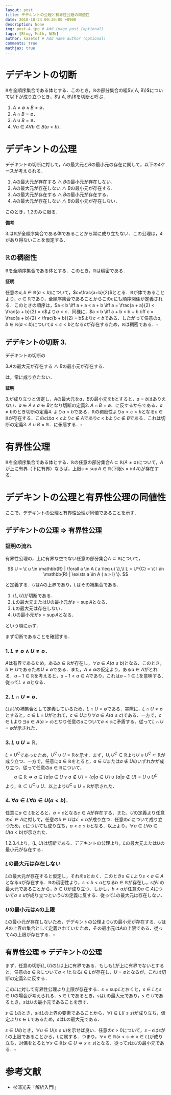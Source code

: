 ```yaml
---
layout: post
title: デデキントの公理と有界性公理の同値性
date: 2018-10-24 00:30:00 +0900
description: None
img: post-4.jpg # Add image post (optional)
tags: [Blog, Math, 解析]
author: kazetof # Add name author (optional)
comments: true
mathjax: true
---
```


# デデキントの切断
$\mathbb{R}$を全順序集合である体とする．このとき，$\mathbb{R}$の部分集合の組$\( A, B\)$について以下が成り立つとき，$\( A, B\)$を切断と呼ぶ．

1. $A \neq \emptyset \land B \neq \emptyset$．
2. $A \cap B = \emptyset$．
3. $A \cup B = \mathbb{R}$．
4. $\forall a \in A \forall b \in B (a < b)$．

# デデキントの公理
デデキントの切断に対して，$A$の最大元と$B$の最小元の存在に関して，以下の4ケースが考えられる．

1. $A$の最大元が存在する $\land$ $B$の最小元が存在しない．
2. $A$の最大元が存在しない $\land$ $B$の最小元が存在する．
3. $A$の最大元が存在する $\land$ $B$の最小元が存在する．
4. $A$の最大元が存在しない $\land$ $B$の最小元が存在しない．

このとき，1,2のみに限る．

**備考**

3.は$\mathbb{R}$が全順序集合である体であることから常に成り立たない．この公理は，4があり得ないことを仮定する．

## $\mathbb{R}$の稠密性
$\mathbb{R}$を全順序集合である体とする．このとき，$\mathbb{R}$は稠密である．

**証明**

任意の$a,b \in \mathbb{R}$($a < b$)について，$c=\frac{a+b}{2}$ととる．$\mathbb{R}$が体であることより，$c \in \mathbb{R}$であり，全順序集合であることからこの$c$にも順序関係が定義される．このときの順序は，$a < b \iff a + a < a + b \iff a = \frac{a + a}{2} < \frac{a + b}{2} = c$より$a < c$．同様に，$a < b \iff a + b < b + b \iff c = \frac{a + b}{2} < \frac{b + b}{2} = b$より$c < b$である．したがって任意の$a,b \in \mathbb{R}$($a < b$)について$a < c < b$となる$c$が存在するため，$\mathbb{R}$は稠密である．$\square$

## デデキントの切断 3.
デデキントの切断の

3.$A$の最大元が存在する $\land$ $B$の最小元が存在する．

は，常に成り立たない．

**証明**

3.が成り立つと仮定し，$A$の最大元を$a$，$B$の最小元を$b$とすると，$a=b$はありえない．$a \in A \land a \in B$となり切断の定義2. $A \cap B = \emptyset$．に反するからである．$a \neq b$のとき切断の定義4. より$a < b$である．$\mathbb{R}$の稠密性より$a < c < b$となる$c \in \mathbb{R}$が存在する．この$c$は$a < c$より$c \notin A$であり$c < b$より$c \notin B$である．これは切断の定義3. $A \cup B = \mathbb{R}$．に矛盾する．$\square$

# 有界性公理
$\mathbb{R}$を全順序集合である体とする．$\mathbb{R}$の任意の部分集合$A \subset \mathbb{R} (A \neq \emptyset)$について，$A$が上に有界（下に有界）ならば，上限$s = \sup A \in \mathbb{R}$(下限$s = \inf A$)が存在する．

# デデキントの公理と有界性公理の同値性
ここで，デデキントの公理と有界性公理が同値であることを示す．

## デデキントの公理 $\Rightarrow$ 有界性公理
### 証明の流れ
有界性公理の，上に有界な空でない任意の部分集合$A \subset \mathbb{R}$について，

$$
U = \{ u \in  \mathbb{R} | \forall a \in A ( a \leq u) \},\\
L = U^{C} = \{ l \in \mathbb{R} | \exists a \in A ( a > l) \}.
$$

と定義する．$U$はAの上界であり，$L$はその補集合である．

1. $(L, U)$が切断である．
2. $L$の最大元または$U$の最小元が$s = \sup A$となる．
3. $L$の最大元は存在しない．
4. $U$の最小元が$s = \sup A$となる．

という順に示す．

まず切断であることを確認する．

### 1. $L \neq \emptyset \land U \neq \emptyset$．

$A$は有界であるため，ある$b \in \mathbb{R}$が存在し，$\forall a \in A (a \leq b)$となる．このとき，$b \in U$であるため$U \neq \emptyset$である．また，$A \neq \emptyset$の仮定より，ある$a \in A$がとれる．$a-1 \in \mathbb{R}$を考えると，$a-1 < a \in A$であり，これは$a-1 \in L$を意味する．従って$L \neq \emptyset$となる．

### 2. $L \cap U = \emptyset$．
$L$は$U$の補集合として定義しているため，$L \cap U = \emptyset$である．実際に，$L \cap U \neq \emptyset$とすると，$c \in L \cap U$がとれて，$c \in U$より$\forall a \in A (a \leq c)$である．一方で，$c \in L$より$\exists a \in A (a > c)$となり任意の$a$について$a \leq c$に矛盾する．従って$L \cap U = \emptyset$が示された．

### 3. $L \cup U = \mathbb{R}$．
$L=U^{C}$であったため，$U^{C} \cup U = \mathbb{R}$を示す．まず，$U, U^{C} \in \mathbb{R}$より$U \cup U^{C} \subset \mathbb{R}$が成り立つ．一方で，任意に$a \in \mathbb{R}$をとると，$a \in U$または$a \notin U$のいずれかが成り立つ．従って任意の$a \in \mathbb{R}$について，$$a \in \mathbb{R} \Rightarrow a \in \{ a | a \in U \lor a \notin U \} = \{ a | a \in U \} \cup \{ a | a \notin U \} = U \cup U^{C}$$より，$\mathbb{R} \subset U^{C} \cup U$．以上より$U^{C} \cup U = \mathbb{R}$が示された．

### 4. $\forall a \in L \forall b \in U (a < b)$．
任意に$a \in L$をとると，$a < c$となる$c \in A$が存在する．また，$U$の定義より任意の$c^{\prime} \in A$に対して，任意の$b \in U$は$c^{\prime} \leq b$が成り立つ．任意の$c^{\prime}$について成り立つため，$c$についても成り立ち，$a < c \leq b$となる．以上より，$\forall a \in L \forall b \in U (a < b)$が示された．

1.2.3.4より，$(L, U)$は切断である．デデキントの公理より，$L$の最大元または$U$の最小元が存在する．

### $L$の最大元は存在しない
$L$の最大元が存在すると仮定し，それを$s$とおく．このとき$s \in L$より$s < a \in A$となる$a$が存在する．$\mathbb{R}$の稠密性より，$s < b < a$となる$b \in \mathbb{R}$が存在し，$s$が$L$の最大元であることから，$b \in U$が成り立つ．しかし，$b < a$が任意の$a \in A$について$a \leq u$が成り立つという$U$の定義に反する．従って$L$の最大元は存在しない．

### $U$の最小元は$A$の上限
$L$の最小元が存在しないため，デデキントの公理より$U$の最小元が存在する．$U$は$A$の上界の集合として定義されていたため，その最小元は$A$の上限である．従って$A$の上限が存在する．$\square$

## 有界性公理 $\Rightarrow$ デデキントの公理 

まず，任意の切断$(L, U)$の$L$は上に有界である．もしも$L$が上に有界でないとすると，任意の$a \in \mathbb{R}$について$a < l$となる$l \in L$が存在し，$U = \emptyset$となるが，これは切断の定義2.に反する．

この$L$に対して有界性公理より上限が存在する．$s = \sup L$とおくと，$s \in L$と$s \in U$の場合が考えられる．$s \in L$であるとき，$s$は$L$の最大元であり，$s \in U$であるとき，$s$は$U$の最小元であることを示す．

$s \in L$のとき，$s$は$L$の上界の要素であることから，$\forall l \in L(l \leq s)$が成り立ち，仮定より$s \in L$であるため，$s$は$L$の最大元である．

$s \in U$のとき，$\forall u \in U(s \leq u)$を示せば良い．任意の$\epsilon > 0$について，$s - \epsilon$は$s$が$L$の上限であることから，$L$に属する．つまり，$\forall x \in \mathbb{R}(x < s \Rightarrow x \in L)$が成り立ち，対偶をとると$\forall x \in \mathbb{R}(x \in U \Rightarrow x \geq s)$となる．従って$s$は$U$の最小元である．$\square$

# 参考文献
- 杉浦光夫「解析入門Ⅰ」
